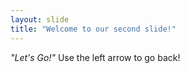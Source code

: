```yaml
---
layout: slide
title: "Welcome to our second slide!"
---
```

*"Let's Go!"*
Use the left arrow to go back!
